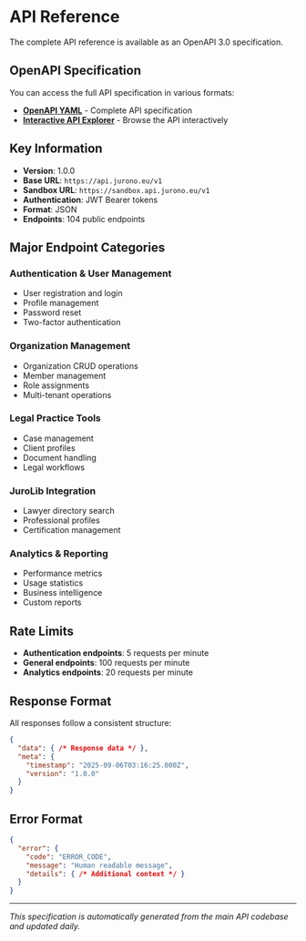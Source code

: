 # API Reference

The complete API reference is available as an OpenAPI 3.0 specification.

## OpenAPI Specification

You can access the full API specification in various formats:

- **[OpenAPI YAML](/openapi.yaml)** - Complete API specification
- **[Interactive API Explorer](https://editor.swagger.io/?url=https://jurono.github.io/api-docs/openapi.yaml)** - Browse the API interactively

## Key Information

- **Version**: 1.0.0
- **Base URL**: `https://api.jurono.eu/v1`
- **Sandbox URL**: `https://sandbox.api.jurono.eu/v1`
- **Authentication**: JWT Bearer tokens
- **Format**: JSON
- **Endpoints**: 104 public endpoints

## Major Endpoint Categories

### Authentication & User Management
- User registration and login
- Profile management
- Password reset
- Two-factor authentication

### Organization Management
- Organization CRUD operations
- Member management
- Role assignments
- Multi-tenant operations

### Legal Practice Tools
- Case management
- Client profiles
- Document handling
- Legal workflows

### JuroLib Integration
- Lawyer directory search
- Professional profiles
- Certification management

### Analytics & Reporting
- Performance metrics
- Usage statistics
- Business intelligence
- Custom reports

## Rate Limits

- **Authentication endpoints**: 5 requests per minute
- **General endpoints**: 100 requests per minute  
- **Analytics endpoints**: 20 requests per minute

## Response Format

All responses follow a consistent structure:

```json
{
  "data": { /* Response data */ },
  "meta": {
    "timestamp": "2025-09-06T03:16:25.000Z",
    "version": "1.0.0"
  }
}
```

## Error Format

```json
{
  "error": {
    "code": "ERROR_CODE",
    "message": "Human readable message",
    "details": { /* Additional context */ }
  }
}
```

---

*This specification is automatically generated from the main API codebase and updated daily.*